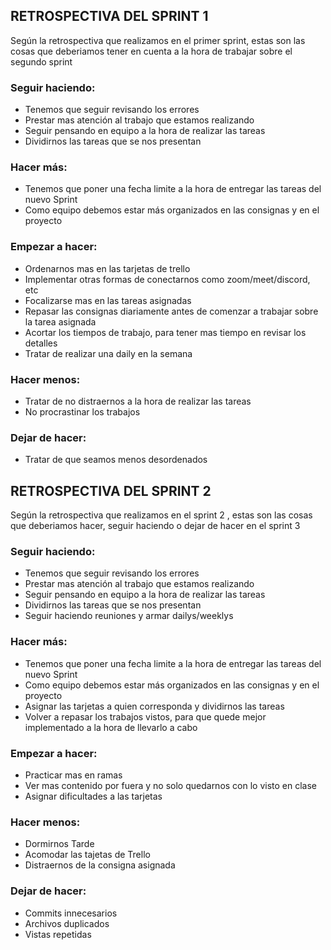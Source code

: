 <h2>RETROSPECTIVA DEL SPRINT 1</h2>

<p>Según la retrospectiva que realizamos en el primer sprint, estas son las cosas que deberiamos tener en cuenta a la hora de trabajar sobre el segundo sprint</p>

<h3>Seguir haciendo:</h3>
<ul>
    <li>Tenemos que seguir revisando los errores</li>
    <li>Prestar mas atención al trabajo que estamos realizando</li>
    <li>Seguir pensando en equipo a la hora de realizar las tareas</li>
    <li>Dividirnos las tareas que se nos presentan</li>
</ul>

<h3>Hacer más:</h3>
<ul>
    <li>Tenemos que poner una fecha limite a la hora de entregar las tareas del nuevo Sprint</li>
    <li>Como equipo debemos estar más organizados en las consignas y en el proyecto</li>
</ul>

<h3>Empezar a hacer:</h3>
<ul>
    <li>Ordenarnos mas en las tarjetas de trello</li>
    <li>Implementar otras formas de conectarnos como zoom/meet/discord, etc</li>
    <li>Focalizarse mas en las tareas asignadas</li>
    <li>Repasar las consignas diariamente antes de comenzar a trabajar sobre la tarea asignada</li>
    <li>Acortar los tiempos de trabajo, para tener mas tiempo en revisar los detalles</li>
    <li>Tratar de realizar una daily en la semana</li>
</ul>

<h3>Hacer menos:</h3>
<ul>
    <li>Tratar de no distraernos a la hora de realizar las tareas</li>
    <li>No procrastinar los trabajos</li>
</ul>

<h3>Dejar de hacer:</h3>
<ul>
    <li>Tratar de que seamos menos desordenados</li>
</ul>


<h2>RETROSPECTIVA DEL SPRINT 2</h2>

<p>Según la retrospectiva que realizamos en el sprint 2 , estas son las cosas que deberiamos hacer, seguir haciendo o dejar de hacer en el sprint 3</p>

<h3>Seguir haciendo:</h3>
<ul>
    <li>Tenemos que seguir revisando los errores</li>
    <li>Prestar mas atención al trabajo que estamos realizando</li>
    <li>Seguir pensando en equipo a la hora de realizar las tareas</li>
    <li>Dividirnos las tareas que se nos presentan</li>
    <li>Seguir haciendo reuniones y armar dailys/weeklys</li>
</ul>

<h3>Hacer más:</h3>
<ul>
    <li>Tenemos que poner una fecha limite a la hora de entregar las tareas del nuevo Sprint</li>
    <li>Como equipo debemos estar más organizados en las consignas y en el proyecto</li>
    <li>Asignar las tarjetas a quien corresponda y dividirnos las tareas</li>
    <li>Volver a repasar los trabajos vistos, para que quede mejor implementado a la hora de llevarlo a cabo</li>
</ul>

<h3>Empezar a hacer:</h3>
<ul>
    <li>Practicar mas en ramas</li>
    <li>Ver mas contenido por fuera y no solo quedarnos con lo visto en clase</li>
    <li>Asignar dificultades a las tarjetas</li>
</ul>

<h3>Hacer menos:</h3>
<ul>
    <li>Dormirnos Tarde</li>
    <li>Acomodar las tajetas de Trello</li>
    <li>Distraernos de la consigna asignada</li>
</ul>

<h3>Dejar de hacer:</h3>
<ul>
    <li>Commits innecesarios</li>
    <li>Archivos duplicados</li>
    <li>Vistas repetidas</li>
</ul>
